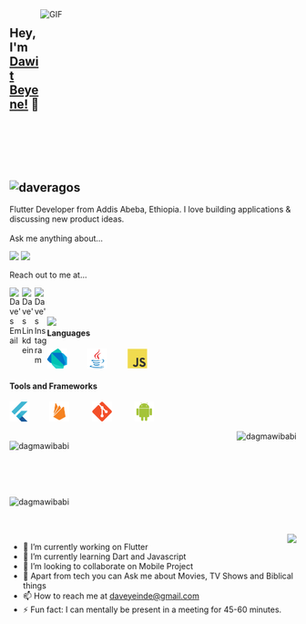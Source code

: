 <img align="right" alt="GIF" src="https://github.com/abhisheknaiidu/abhisheknaiidu/blob/master/code.gif?raw=true" width="450" height="300" />

## Hey, I'm [Dawit Beyene!](mailto:daveyeinde@gmail.com) 👋 <a align="left"> <img src="https://komarev.com/ghpvc/?username=daveragos&label=Views&color=blue&style=plastic" alt="daveragos" /> </a>

Flutter Developer from Addis Abeba, Ethiopia. I love building applications & discussing new product ideas.
<br/>
<br/>
Ask me anything about...

<img src='https://img.shields.io/badge/flutter-%230095D5?logo=flutter&logoColor=blue&style=for-the-badge' height='25'/> <img src='https://img.shields.io/badge/Android-3DDC84?logo=android&logoColor=white&style=for-the-badge' height='25'/>


Reach out to me at...

<a href="mailto:daveyeinde@gmail.com">
  <img align="left" alt="Dave's Email" width="22px" src="https://cdn.jsdelivr.net/npm/simple-icons@v3/icons/google.svg" />
<a href="https://www.linkedin.com/in/dawit-beyene-computer-geek/">
  <img align="left" alt="Dave's Linkdein" width="22px" src="https://cdn.jsdelivr.net/npm/simple-icons@v3/icons/linkedin.svg" />
</a><a href="https://instagram.com/dave_ragos/">
  <img align="left" alt="Dave's Instagram" width="22px" src="https://cdn.jsdelivr.net/npm/simple-icons@v3/icons/instagram.svg" />
</a>
<br/>
<br/>
<br/>
<img align="left" src="https://github-readme-stats.vercel.app/api?username=daveragos&show_icons=true&title_color=fff&icon_color=79ff97&text_color=9f9f9f&bg_color=151515"/>

#### Languages
<img src="https://raw.githubusercontent.com/devicons/devicon/master/icons/dart/dart-original.svg" height="35"/>&nbsp;&nbsp;&nbsp;&nbsp;&nbsp;&nbsp;&nbsp;&nbsp;
<img src="https://raw.githubusercontent.com/devicons/devicon/master/icons/java/java-original.svg" height="35">&nbsp;&nbsp;&nbsp;&nbsp;&nbsp;&nbsp;&nbsp;&nbsp;
<img src="https://raw.githubusercontent.com/devicons/devicon/master/icons/javascript/javascript-original.svg" height="35">&nbsp;&nbsp;&nbsp;&nbsp;&nbsp;&nbsp;&nbsp;&nbsp;

#### Tools and Frameworks
<img src="https://raw.githubusercontent.com/devicons/devicon/master/icons/flutter/flutter-original.svg" height="35"/>&nbsp;&nbsp;&nbsp;&nbsp;&nbsp;&nbsp;&nbsp;&nbsp;
<img src="https://raw.githubusercontent.com/devicons/devicon/master/icons/firebase/firebase-plain.svg" width="35px">&nbsp;&nbsp;&nbsp;&nbsp;&nbsp;&nbsp;&nbsp;&nbsp;&nbsp;
<img src="https://raw.githubusercontent.com/devicons/devicon/master/icons/git/git-original.svg" width="35px">&nbsp;&nbsp;&nbsp;&nbsp;&nbsp;&nbsp;&nbsp;&nbsp;&nbsp;
<img src="https://raw.githubusercontent.com/devicons/devicon/master/icons/android/android-original.svg" height="35"/>&nbsp;&nbsp;&nbsp;&nbsp;&nbsp;&nbsp;&nbsp;&nbsp;

<p><img align="right" src="https://github-readme-stats.vercel.app/api/top-langs?username=dagmawibabi&show_icons=true&theme=radical&locale=en&layout=compact" alt="dagmawibabi" /></p>
<p>&nbsp;<img align="left" width=450px src="https://github-readme-stats.vercel.app/api?username=dagmawibabi&show_icons=true&theme=radical&locale=en" alt="dagmawibabi" /></p>

<br><br>
<br><br>

<p><img align="center" src="https://github-readme-streak-stats.herokuapp.com/?user=dagmawibabi&" alt="dagmawibabi" /></p>

<br/>
<br/>

<a href="https://github.com/daveragos">
  <img align="right" src="https://github-readme-stats.vercel.app/api/top-langs/?username=daveragos&theme=dark&hide_langs_below=1" />
</a>

- 🔭 I’m currently working on Flutter
- 🌱 I’m currently learning Dart and Javascript
- 👯 I’m looking to collaborate on Mobile Project
- 💬 Apart from tech you can Ask me about Movies, TV Shows and Biblical things
- 📫 How to reach me at daveyeinde@gmail.com
- ⚡ Fun fact: I can mentally be present in a meeting for 45-60 minutes.

<br/>
<br/>
